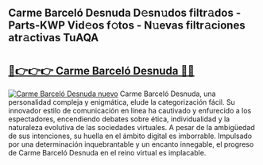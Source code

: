 ## Carme Barceló Desnuda D𝚎sn𝚞dos filtr𝚊dos - Parts-KWP Vid𝚎os f𝚘tos - N𝚞evas filtr𝚊ciones atr𝚊ctivas TuAQA

# <h2><a href="http://mb35x8b.tromn.icu/?c=Carme+Barcel%c3%b3+Desnuda">🔗👉👉👉 Carme Barceló Desnuda 🔗🔗</a></h2>

[![Carme Barceló Desnuda nuevo](https://i.imgur.com/pEAQMta.gif)](http://mb35x8b.tromn.icu/?c=Carme+Barcel%c3%b3+Desnuda)
Carme Barceló Desnuda, una personalidad compleja y enigmática, elude la categorización fácil. Su innovador estilo de comunicación en línea ha cautivado y enfurecido a los espectadores, encendiendo debates sobre ética, individualidad y la naturaleza evolutiva de las sociedades virtuales. A pesar de la ambigüedad de sus intenciones, su huella en el ámbito digital es imborrable. Impulsado por una determinación inquebrantable y un encanto innegable, el progreso de Carme Barceló Desnuda en el reino virtual es implacable.

